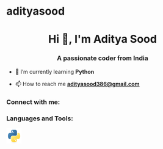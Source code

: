 # adityasood
<h1 align="center">Hi 👋, I'm Aditya Sood</h1>
<h3 align="center">A passionate coder from India</h3>

- 🌱 I’m currently learning **Python**

- 📫 How to reach me **adityasood386@gmail.com**

<h3 align="left">Connect with me:</h3>
<p align="left">
</p>

<h3 align="left">Languages and Tools:</h3>
<p align="left"> <a href="https://www.python.org" target="_blank" rel="noreferrer"> <img src="https://raw.githubusercontent.com/devicons/devicon/master/icons/python/python-original.svg" alt="python" width="40" height="40"/> </a> </p>
